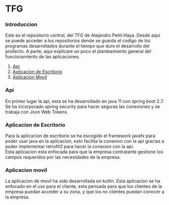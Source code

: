 # TFG
### Introduccion
Este es el repositorio central, del TFG de Alejandro Peñil Haya. Desde aqui se puede acceder a los repositorios dende se guarda el codigo de los programas desarrollados durante el tiempo que dure el desarrollo del prollecto. A parte, aqui explicare un poco el planteamiento general del funcionamiento de las aplicaciones.<br>
1. [Api](https://github.com/AlejandroPenyil/ApiTfg)
2. [Aplicacion de Escritorio](https://github.com/AlejandroPenyil/FX)
3. [Aplicacion Movil](https://github.com/AlejandroPenyil/KotlinNav)
   
### Api
En primer lugar la api, esta se ha desarrollado en java 11 con spring boot 2.7. Se ha incorporado spring security para hacer seguras las conexiones y se trabaja con Json Web Tokens.
### Aplicacion de Escritorio
Para la aplicacion de escritorio se ha escogido el framework javafx para poder usar java en la aplicacion, esto facilita la conexion con la api gracias a poder implementar retrofit2 para hacer la conexion con la api.<br> Esta aplicacion esta enfocada para que la empresa contratante gestione los campos requeridos por las necesidades de la empresa.
### Aplicacion movil
La aplicacion de movil ha sido desarrollada en kotlin. Esta aplicacion se ha enfocado en el uso para el cliente, esta pensada para que los clientes de la empresa puedan acceder a su zona, y que los no clientes puedan conocer a la empresa.
